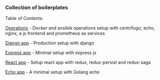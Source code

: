 ### Collection of boilerplates


Table of Contents:


[Operations](operations) - Docker and ansible operations setup with centrifugo, echo, nginx, a js frontend and prometheus as services


[Django app](django-app) - Production setup with django

[Express app](express-app) - Minimal setup with express js

[React app](react-app) - Setup react app with redux, redux-persist and redux-saga

[Echo app](echo-app) - A minimal setup with Golang echo 